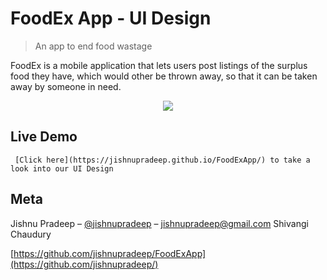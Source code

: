 # FoodEx App - UI Design
> An app to end food wastage

FoodEx is a mobile application that lets users post listings of the surplus food they have, which would other be thrown away, so that it can be taken away by someone in need. 

<p align="center">
  <img src="http://i64.tinypic.com/iqljs7.png">
</p>

## Live Demo
```
 [Click here](https://jishnupradeep.github.io/FoodExApp/) to take a look into our UI Design
```

## Meta

Jishnu Pradeep – [@jishnupradeep](https://twitter.com/jishnupradeep) – jishnupradeep@gmail.com
Shivangi Chaudury

[https://github.com/jishnupradeep/FoodExApp](https://github.com/jishnupradeep/)
